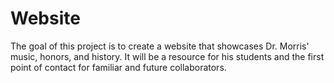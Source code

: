 # Website
The goal of this project is to create a website that showcases Dr. Morris' music, honors, and history. It will be a resource for his students and the first point of contact for familiar and future collaborators.

